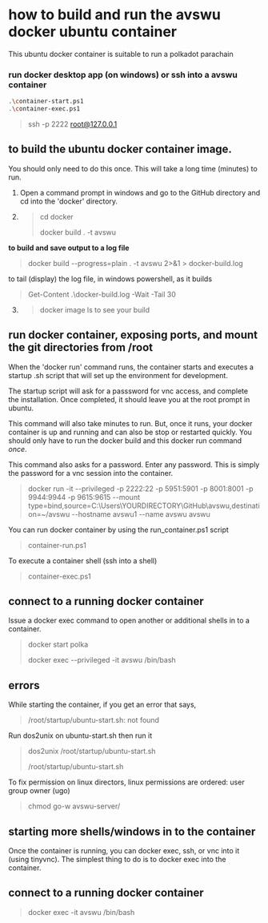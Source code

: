 # how to build and run the avswu docker ubuntu container

This ubuntu docker container is suitable to run a polkadot parachain

### run docker desktop app (on windows) or ssh into a avswu container

```bash
.\container-start.ps1
.\container-exec.ps1
```

> ssh -p 2222 root@127.0.0.1

## to build the ubuntu docker container image.

You should only need to do this once. This will take a long time (minutes) to run.

1. Open a command prompt in windows and go to the GitHub directory and cd into the 'docker' directory.

2. > cd docker
   >
   > docker build . -t avswu

**to build and save output to a log file**

> docker build --progress=plain . -t avswu 2>&1 > docker-build.log

to tail (display) the log file, in windows powershell, as it builds

> Get-Content .\docker-build.log -Wait -Tail 30

3. > docker image ls
   > to see your build

## run docker container, exposing ports, and mount the git directories from /root

When the 'docker run' command runs, the container starts and executes a startup .sh script that will set up the environment for development.

The startup script will ask for a passsword for vnc access, and complete the installation. Once completed, it should leave you at the root prompt in ubuntu.

This command will also take minutes to run. But, once it runs, your docker container is up and running and can also be stop or restarted quickly. You should only have to run the docker build and this docker run command _once_.

This command also asks for a password. Enter any password. This is simply the password for a vnc session into the container.

> docker run -it --privileged -p 2222:22 -p 5951:5901 -p 8001:8001 -p 9944:9944 -p 9615:9615 --mount type=bind,source=C:\Users\YOURDIRECTORY\GitHub\avswu,destination=~/avswu --hostname avswu1 --name avswu avswu

You can run docker container by using the run_container.ps1 script

> container-run.ps1

To execute a container shell (ssh into a shell)

> container-exec.ps1

## connect to a running docker container

Issue a docker exec command to open another or additional shells in to a container.

> docker start polka
>
> docker exec --privileged -it avswu /bin/bash

## errors

While starting the container, if you get an error that says,

> /root/startup/ubuntu-start.sh: not found

Run dos2unix on ubuntu-start.sh then run it

> dos2unix /root/startup/ubuntu-start.sh
>
> /root/startup/ubuntu-start.sh

To fix permission on linux directors, linux permissions are ordered: user group owner (ugo)

> chmod go-w avswu-server/

## starting more shells/windows in to the container

Once the container is running, you can docker exec, ssh, or vnc into it (using tinyvnc). The simplest thing to do is to docker exec into the container.

## connect to a running docker container

> docker exec -it avswu /bin/bash
